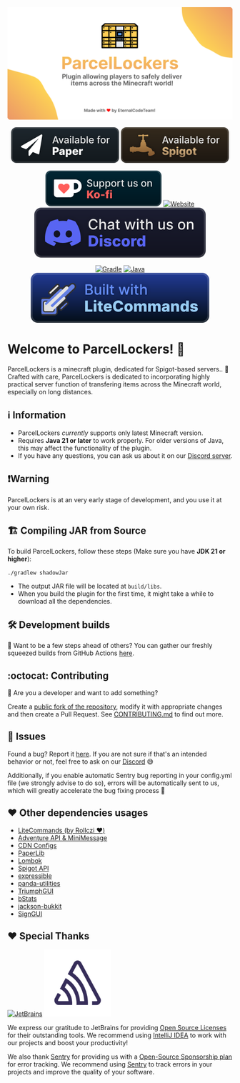 <div align="center">

![ParcelLockers.svg](.github/assets/ParcelLockers.svg)

[![Supports Paper](https://raw.githubusercontent.com/intergrav/devins-badges/v3/assets/cozy/supported/paper_vector.svg)](https://papermc.io)
[![Supports Spigot](https://raw.githubusercontent.com/intergrav/devins-badges/v3/assets/cozy/supported/spigot_vector.svg)](https://spigotmc.org)

[![ko-fi](https://github.com/intergrav/devins-badges/blob/v3/assets/cozy/donate/kofi-plural_vector.svg)](https://ko-fi.com/eternalcodeteam)
[![Website](https://raw.githubusercontent.com/intergrav/devins-badges/v3/assets/cozy/documentation/website_vector.svg)](https://eternalcode.pl/)
[![Chat on Discord](https://raw.githubusercontent.com/vLuckyyy/badges/main//chat-with-us-on-discord.svg)](https://discord.com/invite/FQ7jmGBd6c)

[![Gradle](https://raw.githubusercontent.com/intergrav/devins-badges/v3/assets/cozy/built-with/gradle_vector.svg)](https://gradle.org/)
[![Java](https://badges.penpow.dev/badges/built-with/java/cozy.svg)](https://www.java.com/)
[![LiteCommands](https://raw.githubusercontent.com/Jakubk15/devins-badges/refs/heads/v3/assets/cozy/built-with/litecommands_vector.svg)](https://github.com/Rollczi/LiteCommands)

</div>

# Welcome to ParcelLockers! 🚀

ParcelLockers is a minecraft plugin, dedicated for Spigot-based servers.. 💎 Crafted with care, ParcelLockers
is dedicated to incorporating highly practical server function of transfering items across the Minecraft world,
especially on long distances.

## ℹ️ Information

- ParcelLockers *currently* supports only latest Minecraft version.
- Requires **Java 21 or later** to work properly. For older versions of Java, this may affect the functionality of the
  plugin.
- If you have any questions, you can ask us about it on our [Discord server](https://discord.gg/FQ7jmGBd6c).

## ❗Warning

ParcelLockers is at an very early stage of development, and you use it at your own risk.

## 🏗️ Compiling JAR from Source

To build ParcelLockers, follow these steps (Make sure you have **JDK 21 or higher**):

```shell
./gradlew shadowJar
```

- The output JAR file will be located at `build/libs`.
- When you build the plugin for the first time, it might take a while to download all the dependencies.

## 🛠️ Development builds

🤫 Want to be a few steps ahead of others? You can gather our freshly squeezed builds from GitHub
Actions [here](https://github.com/EternalCodeTeam/ParcelLockers/actions).

## :octocat: Contributing

🧩 Are you a developer and want to add something?

Create a [public fork of the repository](https://github.com/EternalCodeTeam/ParcelLockers/fork), modify it with
appropriate
changes and then create a Pull Request.
See [CONTRIBUTING.md](https://github.com/EternalCodeTeam/ParcelLockers/blob/master/.github/CONTRIBUTING.md) to find out
more.

## 🐛 Issues

Found a bug? Report it [here](https://github.com/EternalCodeTeam/ParcelLockers/issues). If you are not sure if that's an
intended behavior or not, feel free to ask on our [Discord](https://discord.com/invite/FQ7jmGBd6c) 😅

Additionally, if you enable automatic Sentry bug
reporting in your config.yml file (we strongly advise to do so), errors will be automatically sent to us, which will
greatly accelerate the bug fixing process 🥳

## ❤️ Other dependencies usages

- [LiteCommands (by Rollczi ❤️)](https://github.com/Rollczi/LiteCommands)
- [Adventure API & MiniMessage](https://docs.adventure.kyori.net/)
- [CDN Configs](https://github.com/dzikoysk/cdn)
- [PaperLib](https://github.com/PaperMC/PaperLib)
- [Lombok](https://projectlombok.org)
- [Spigot API](https://www.spigotmc.org/wiki/spigot-maven/#build-gradle)
- [expressible](https://github.com/dzikoysk/expressible)
- [panda-utilities](https://github.com/panda-lang/panda)
- [TriumphGUI](https://github.com/TriumphTeam/triumph-gui)
- [bStats](https://bstats.org/)
- [jackson-bukkit](https://github.com/eldoriarpg/jackson-bukkit)
- [SignGUI](https://github.com/Rapha149/SignGUI)

## :heart: Special Thanks

[<img src="https://user-images.githubusercontent.com/65517973/210912946-447a6b9a-2685-4796-9482-a44bffc727ce.png" alt="JetBrains" width="150">](https://www.jetbrains.com)
[<img src=".github/assets/sentry.svg" alt="Sentry logo" width="150" height="150">](https://www.sentry.io)

We express our gratitude to JetBrains for providing [Open Source Licenses](https://www.jetbrains.com/opensource/) for
their outstanding tools. We recommend using [IntelliJ IDEA](https://www.jetbrains.com/idea/) to work with our projects
and boost your productivity!

We also thank [Sentry](https://sentry.io) for providing us with
a [Open-Source Sponsorship plan](https://sentry.io/for/open-source/) for error tracking. We recommend using
[Sentry](https://sentry.io) to track errors in your projects and improve the quality of your software.


